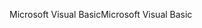 <span data-ttu-id="f58de-101">Microsoft Visual Basic</span><span class="sxs-lookup"><span data-stu-id="f58de-101">Microsoft Visual Basic</span></span>